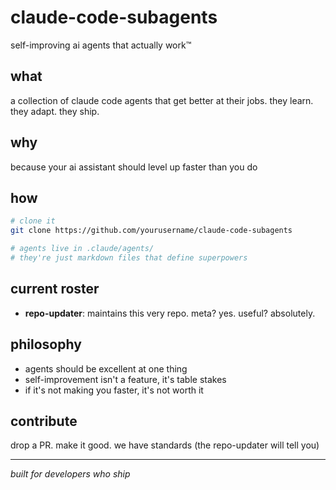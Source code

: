 # claude-code-subagents

self-improving ai agents that actually work™

## what

a collection of claude code agents that get better at their jobs. they learn. they adapt. they ship.

## why

because your ai assistant should level up faster than you do

## how

```bash
# clone it
git clone https://github.com/yourusername/claude-code-subagents

# agents live in .claude/agents/
# they're just markdown files that define superpowers
```

## current roster

- **repo-updater**: maintains this very repo. meta? yes. useful? absolutely.

## philosophy

- agents should be excellent at one thing
- self-improvement isn't a feature, it's table stakes
- if it's not making you faster, it's not worth it

## contribute

drop a PR. make it good. we have standards (the repo-updater will tell you)

---

*built for developers who ship*
